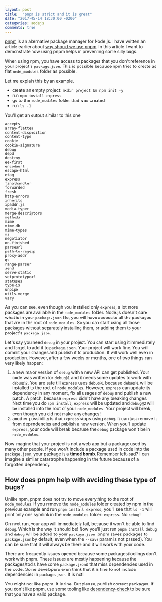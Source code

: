 ```yaml
---
layout: post
title:  "pnpm is strict and it is great"
date: "2017-05-14 18:30:00 +0200"
categories: nodejs
comments: true
---
```


[pnpm](https://github.com/pnpm/pnpm) is an alternative package manager for Node.js.
I have written an article earlier about [why should we use pnpm](/nodejs/why-should-we-use-pnpm.html).
In this article I want to demonstrate how using pnpm helps in preventing some silly bugs.

When using npm, you have access to packages that you don't reference in your project's `package.json`.
This is possible because npm tries to create as flat `node_modules` folder as possible.

Let me explain this by an example.

* create an empty project: `mkdir project && npm init -y`
* run `npm install express`
* go to the `node_modules` folder that was created
* run `ls -1`

You'll get an output similar to this one:

```
accepts
array-flatten
content-disposition
content-type
cookie
cookie-signature
debug
depd
destroy
ee-first
encodeurl
escape-html
etag
express
finalhandler
forwarded
fresh
http-errors
inherits
ipaddr.js
media-typer
merge-descriptors
methods
mime
mime-db
mime-types
ms
negotiator
on-finished
parseurl
path-to-regexp
proxy-addr
qs
range-parser
send
serve-static
setprototypeof
statuses
type-is
unpipe
utils-merge
vary
```

As you can see, even though you installed only `express`, a lot more packages are available in
the `node_modules` folder. Node.js doesn't care what is in your `package.json` file,
you will have access to all the packages that are in the root of `node_modules`. So you can start
using all those packages without separately installing them, or adding them to your project's `package.json`.

Let's say you need `debug` in your project. You can start using it immediately and forget to add it to `package.json`.
Your project will work fine. You will commit your changes and publish it to production. It will work well
even in production. However, after a few weeks or months, one of two things can very likely happen:

1. a new major version of `debug` with a new API can get published. Your code was written
for `debug@1` and it needs some updates to work with `debug@2`. You are safe till `express` uses `debug@1`
because `debug@1` will be installed to the root of `node_modules`. However, `express` can update its
dependency in any moment, fix all usages of `debug` and publish a new patch. A patch, because `express` didn't
have any breaking changes. Next time you do `npm install`, `express` will be updated and `debug@2` will be installed
into the root of your `node_modules`. Your project will break, even though you did not make any changes!
1. another possibility is that `express` stops using `debug`. It can just remove it from dependencies
and publish a new version. When you'll update `express`, your code will break because the `debug` package
won't be in `node_modules`.

Now imagine that your project is not a web app but a package used by many other people. If you won't
include a package used in code into the `package.json`, your package is a **timed bomb**. Remember [left-pad](https://www.theregister.co.uk/2016/03/23/npm_left_pad_chaos/)? I can imagine a similar catastrophe
happening in the future because of a forgotten dependency.

## How does pnpm help with avoiding these type of bugs?

Unlike npm, pnpm does not try to move everything to the root of `node_modules`. If you remove the `node_modules`
folder created by npm in the previous example and run `pnpm install express`, you'll see that `ls -1` will print
only one symlink in the `node_modules` folder: `express`. No `debug`!

On next run, your app will immediately fail, because it won't be able to find `debug`. Which is the way it should be!
Now you'll just run `pnpm install debug` and `debug` will be added to your `package.json` (pnpm saves packages
to `package.json` by default, even when the `--save` param is not passed). You can be sure that it will always be
there and it will work with your code.

There are frequently issues opened because some packages/toolings don't work with pnpm.
These issues are mostly happening because the packages/tools have some `package.json`s that miss dependencies
used in the code. Some developers even think that it is fine to not include dependencies in `package.json`. It is not!

You might not like pnpm. It is fine. But please, publish correct packages. If you don't like pnpm, use some tooling
like [dependency-check](https://www.npmjs.com/package/dependency-check) to be sure that you have a valid package.
